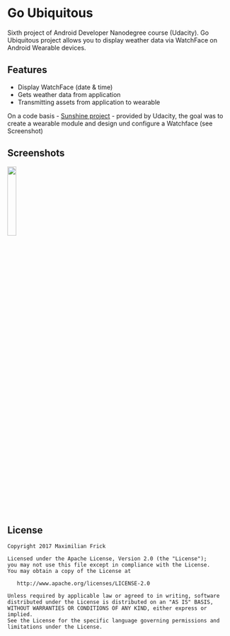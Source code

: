 # Go Ubiquitous
Sixth project of Android Developer Nanodegree course (Udacity).
Go Ubiquitous project allows you to display weather data via WatchFace on Android Wearable devices.

## Features
* Display WatchFace (date & time)
* Gets weather data from application
* Transmitting assets from application to wearable

On a code basis - [Sunshine project](https://github.com/udacity/ud851-Sunshine/tree/S12.04-Solution-ResourceQualifiers) - provided by Udacity, the goal was to create a wearable module and design und configure a Watchface (see Screenshot)

## Screenshots

<img width="20%" src="https://cloud.githubusercontent.com/assets/4439173/22030680/a72fb714-dcde-11e6-8692-a4656824b618.png" />

## License
```
Copyright 2017 Maximilian Frick

Licensed under the Apache License, Version 2.0 (the "License");
you may not use this file except in compliance with the License.
You may obtain a copy of the License at

   http://www.apache.org/licenses/LICENSE-2.0

Unless required by applicable law or agreed to in writing, software
distributed under the License is distributed on an "AS IS" BASIS,
WITHOUT WARRANTIES OR CONDITIONS OF ANY KIND, either express or implied.
See the License for the specific language governing permissions and
limitations under the License.
```
